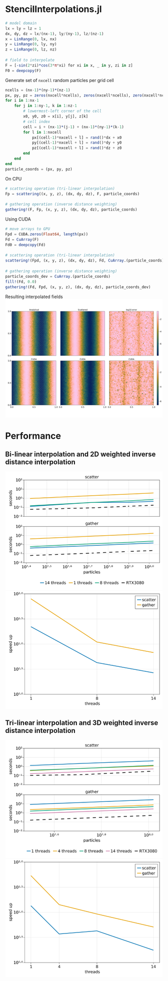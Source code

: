 # StencilInterpolations.jl


```Julia
# model domain
lx = ly = lz = 1
dx, dy, dz = lx/(nx-1), ly/(ny-1), lz/(nz-1)
x = LinRange(0, lx, nx)
y = LinRange(0, ly, ny)
z = LinRange(0, lz, nz)

# field to interpolate
F = [-sin(2*zi)*cos(3*π*xi) for xi in x, _ in y, zi in z]
F0 = deepcopy(F)
```

Generate set of `nxcell` random particles per grid cell
```Julia
ncells = (nx-1)*(ny-1)*(nz-1)
px, py, pz = zeros(nxcell*ncells), zeros(nxcell*ncells), zero(nxcell*ncells)
for i in 1:nx-1
    for j in 1:ny-1, k in 1:nz-1
        # lowermost-left corner of the cell
        x0, y0, z0 = x[i], y[j], z[k]
        # cell index
        cell = i + (nx-1)*(j-1) + (nx-1)*(ny-1)*(k-1)
        for l in 1:nxcell
            px[(cell-1)*nxcell + l] = rand()*dx + x0
            py[(cell-1)*nxcell + l] = rand()*dy + y0
            pz[(cell-1)*nxcell + l] = rand()*dz + z0
        end
    end
end
particle_coords = (px, py, pz)
```

On CPU
```Julia
# scattering operation (tri-linear interpolation)
Fp = scattering((x, y, z), (dx, dy, dz), F, particle_coords)

# gathering operation (inverse distance weighting)
gathering!(F, Fp, (x, y, z), (dx, dy, dz), particle_coords)
```

Using CUDA
```Julia
# move arrays to GPU
Fpd = CUDA.zeros(Float64, length(px))
Fd = CuArray(F)
Fd0 = deepcopy(Fd)

# scattering operation (tri-linear interpolation)
scattering!(Fpd, (x, y, z), (dx, dy, dz), Fd, CuArray.(particle_coords))

# gathering operation (inverse distance weighting)
particle_coords_dev = CuArray.(particle_coords)
fill!(Fd, 0.0)
gathering!(Fd, Fpd, (x, y, z), (dx, dy, dz), particle_coords_dev)
```
Resulting interpolated fields
![image](figs/trilinear.png)

# Performance
## Bi-linear interpolation and 2D weighted inverse distance interpolation

![image](figs/RTX3080.png)
![image](figs/speedup_RTX3080.png)

## Tri-linear interpolation and 3D weighted inverse distance interpolation

![image](figs/3D_RTX3080.png)
![image](figs/3D_speedup_RTX3080.png)
